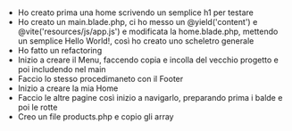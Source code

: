 #
- Ho creato prima una home scrivendo un semplice h1 per testare
- Ho creato un main.blade.php, ci ho messo un @yield('content') e @vite('resources/js/app.js') e modificata la home.blade.php, mettendo un semplice Hello World!, così ho creato uno scheletro generale
- Ho fatto un refactoring
- Inizio a creare il Menu, faccendo copia e incolla del vecchio progetto e poi includendo nel main
- Faccio lo stesso procedimaneto con il Footer
- Inizio a creare la mia Home
- Faccio le altre pagine così inizio a navigarlo, preparando prima i balde e poi le rotte
- Creo un file products.php e copio gli array
